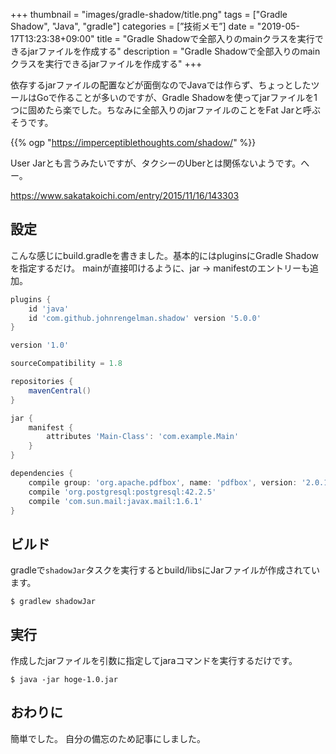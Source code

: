 +++
thumbnail = "images/gradle-shadow/title.png"
tags = ["Gradle Shadow", "Java", "gradle"]
categories = [”技術メモ”]
date = "2019-05-17T13:23:38+09:00"
title = "Gradle Shadowで全部入りのmainクラスを実行できるjarファイルを作成する"
description = "Gradle Shadowで全部入りのmainクラスを実行できるjarファイルを作成する"
+++

依存するjarファイルの配置などが面倒なのでJavaでは作らず、ちょっとしたツールはGoで作ることが多いのですが、Gradle Shadowを使ってjarファイルを1つに固めたら楽でした。ちなみに全部入りのjarファイルのことをFat Jarと呼ぶそうです。

{{% ogp "https://imperceptiblethoughts.com/shadow/" %}}

User Jarとも言うみたいですが、タクシーのUberとは関係ないようです。へー。

https://www.sakatakoichi.com/entry/2015/11/16/143303


## 設定

こんな感じにbuild.gradleを書きました。基本的にはpluginsにGradle Shadowを指定するだけ。
mainが直接叩けるように、jar -> manifestのエントリーも追加。

```groovy
plugins {
    id 'java'
    id 'com.github.johnrengelman.shadow' version '5.0.0'
}

version '1.0'

sourceCompatibility = 1.8

repositories {
    mavenCentral()
}

jar {
    manifest {
        attributes 'Main-Class': 'com.example.Main'
    }
}

dependencies {
    compile group: 'org.apache.pdfbox', name: 'pdfbox', version: '2.0.15'
    compile 'org.postgresql:postgresql:42.2.5'
    compile 'com.sun.mail:javax.mail:1.6.1'
}
```

## ビルド

gradleで`shadowJar`タスクを実行するとbuild/libsにJarファイルが作成されています。

```
$ gradlew shadowJar
```

## 実行

作成したjarファイルを引数に指定してjaraコマンドを実行するだけです。

```
$ java -jar hoge-1.0.jar
```

## おわりに

簡単でした。
自分の備忘のため記事にしました。
